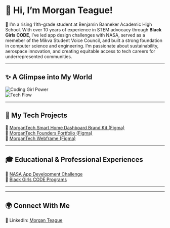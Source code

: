 

# 👋 Hi, I’m Morgan Teague!

🌟 I’m a rising 11th-grade student at Benjamin Banneker Academic High School. With over 10 years of experience in STEM advocacy through **Black Girls CODE**, I’ve led app design challenges with NASA, served as a memeber of the Mikva Student Voice Council, and built a strong foundation in computer science and engineering. I’m passionate about sustainability, aerospace innovation, and creating equitable access to tech careers for underrepresented communities.

---

## ✨ A Glimpse into My World
  
![Coding Girl Power](https://media.giphy.com/media/l0HlOvJ7yaacpuSas/giphy.gif)  
![Tech Flow](https://media.giphy.com/media/Y4z9olnoVl5QI/giphy.gif)

---

## 🧠 My Tech Projects  
📱 [MorganTech Smart Home Dashboard Brand Kit (Figma)](https://www.figma.com/design/4lR1M3009HEMnZ8mpUd2r0/Untitled?node-id=0-1&t=y5NLJM9SozGWE835-1)  
📱 [MorganTech Founders Portfolio (Figma)](https://www.figma.com/design/4lR1M3009HEMnZ8mpUd2r0/Untitled?node-id=5-22&t=y5NLJM9SozGWE835-1)  
📱 [MorganTech Webframe (Figma)](https://www.figma.com/design/4lR1M3009HEMnZ8mpUd2r0/Untitled?node-id=5-22&t=y5NLJM9SozGWE835-1)  


---

## 🎓 Educational & Professional Experiences  
🔗 [NASA App Development Challenge](https://www.nasa.gov/learning-resources/app-development-challenge/)  
🔗 [Black Girls CODE Programs](https://www.blackgirlscode.com/)

---

---

## 🌍 Connect With Me   
🔗 LinkedIn: [Morgan Teague](https://www.linkedin.com/in/morgan-teague-466852232/)  
